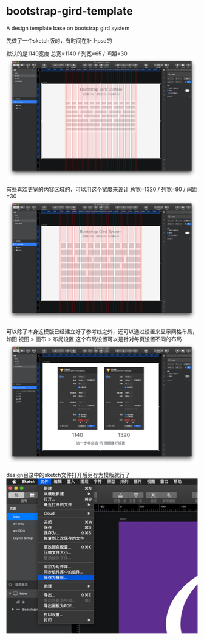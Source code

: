 # bootstrap-gird-template
A design template base on bootstrap gird system

先做了一个sketch版的，有时间在补上psd的


默认的是1140宽度
总宽=1140 / 列宽=65 / 间距=30
![image](https://github.com/leosin/bootstrap-gird-template/blob/main/readme/images/gird-1140.png)

有些喜欢更宽的内容区域的，可以用这个宽度来设计
总宽=1320 / 列宽=80 / 间距=30
![image](https://github.com/leosin/bootstrap-gird-template/blob/main/readme/images/gird-1320.png)

可以除了本身这模版已经建立好了参考线之外，还可以通过设置来显示网格布局，如图
视图 > 画布 > 布局设置
这个布局设置可以是针对每页设置不同的布局
![image](https://github.com/leosin/bootstrap-gird-template/blob/main/readme/images/layout-setup.png)

design目录中的sketch文件打开后另存为模版就行了
![image](https://github.com/leosin/bootstrap-gird-template/blob/main/readme/images/save2tpl.png)
